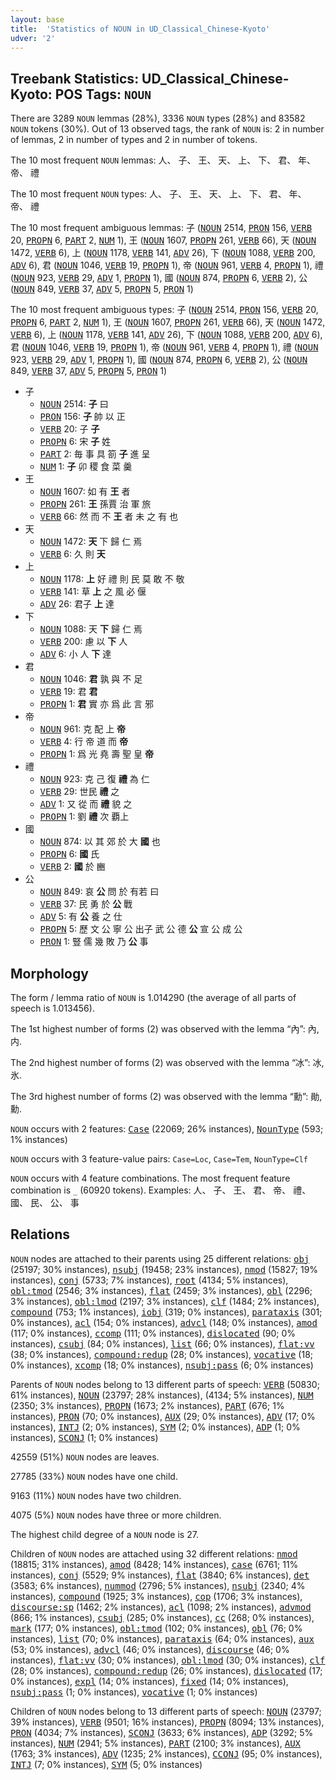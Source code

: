 ```yaml
---
layout: base
title:  'Statistics of NOUN in UD_Classical_Chinese-Kyoto'
udver: '2'
---
```


## Treebank Statistics: UD_Classical_Chinese-Kyoto: POS Tags: `NOUN`

There are 3289 `NOUN` lemmas (28%), 3336 `NOUN` types (28%) and 83582 `NOUN` tokens (30%).
Out of 13 observed tags, the rank of `NOUN` is: 2 in number of lemmas, 2 in number of types and 2 in number of tokens.

The 10 most frequent `NOUN` lemmas: 人、 子、 王、 天、 上、 下、 君、 年、 帝、 禮

The 10 most frequent `NOUN` types:  人、 子、 王、 天、 上、 下、 君、 年、 帝、 禮

The 10 most frequent ambiguous lemmas: 子 (<tt><a href="lzh_kyoto-pos-NOUN.html">NOUN</a></tt> 2514, <tt><a href="lzh_kyoto-pos-PRON.html">PRON</a></tt> 156, <tt><a href="lzh_kyoto-pos-VERB.html">VERB</a></tt> 20, <tt><a href="lzh_kyoto-pos-PROPN.html">PROPN</a></tt> 6, <tt><a href="lzh_kyoto-pos-PART.html">PART</a></tt> 2, <tt><a href="lzh_kyoto-pos-NUM.html">NUM</a></tt> 1), 王 (<tt><a href="lzh_kyoto-pos-NOUN.html">NOUN</a></tt> 1607, <tt><a href="lzh_kyoto-pos-PROPN.html">PROPN</a></tt> 261, <tt><a href="lzh_kyoto-pos-VERB.html">VERB</a></tt> 66), 天 (<tt><a href="lzh_kyoto-pos-NOUN.html">NOUN</a></tt> 1472, <tt><a href="lzh_kyoto-pos-VERB.html">VERB</a></tt> 6), 上 (<tt><a href="lzh_kyoto-pos-NOUN.html">NOUN</a></tt> 1178, <tt><a href="lzh_kyoto-pos-VERB.html">VERB</a></tt> 141, <tt><a href="lzh_kyoto-pos-ADV.html">ADV</a></tt> 26), 下 (<tt><a href="lzh_kyoto-pos-NOUN.html">NOUN</a></tt> 1088, <tt><a href="lzh_kyoto-pos-VERB.html">VERB</a></tt> 200, <tt><a href="lzh_kyoto-pos-ADV.html">ADV</a></tt> 6), 君 (<tt><a href="lzh_kyoto-pos-NOUN.html">NOUN</a></tt> 1046, <tt><a href="lzh_kyoto-pos-VERB.html">VERB</a></tt> 19, <tt><a href="lzh_kyoto-pos-PROPN.html">PROPN</a></tt> 1), 帝 (<tt><a href="lzh_kyoto-pos-NOUN.html">NOUN</a></tt> 961, <tt><a href="lzh_kyoto-pos-VERB.html">VERB</a></tt> 4, <tt><a href="lzh_kyoto-pos-PROPN.html">PROPN</a></tt> 1), 禮 (<tt><a href="lzh_kyoto-pos-NOUN.html">NOUN</a></tt> 923, <tt><a href="lzh_kyoto-pos-VERB.html">VERB</a></tt> 29, <tt><a href="lzh_kyoto-pos-ADV.html">ADV</a></tt> 1, <tt><a href="lzh_kyoto-pos-PROPN.html">PROPN</a></tt> 1), 國 (<tt><a href="lzh_kyoto-pos-NOUN.html">NOUN</a></tt> 874, <tt><a href="lzh_kyoto-pos-PROPN.html">PROPN</a></tt> 6, <tt><a href="lzh_kyoto-pos-VERB.html">VERB</a></tt> 2), 公 (<tt><a href="lzh_kyoto-pos-NOUN.html">NOUN</a></tt> 849, <tt><a href="lzh_kyoto-pos-VERB.html">VERB</a></tt> 37, <tt><a href="lzh_kyoto-pos-ADV.html">ADV</a></tt> 5, <tt><a href="lzh_kyoto-pos-PROPN.html">PROPN</a></tt> 5, <tt><a href="lzh_kyoto-pos-PRON.html">PRON</a></tt> 1)

The 10 most frequent ambiguous types:  子 (<tt><a href="lzh_kyoto-pos-NOUN.html">NOUN</a></tt> 2514, <tt><a href="lzh_kyoto-pos-PRON.html">PRON</a></tt> 156, <tt><a href="lzh_kyoto-pos-VERB.html">VERB</a></tt> 20, <tt><a href="lzh_kyoto-pos-PROPN.html">PROPN</a></tt> 6, <tt><a href="lzh_kyoto-pos-PART.html">PART</a></tt> 2, <tt><a href="lzh_kyoto-pos-NUM.html">NUM</a></tt> 1), 王 (<tt><a href="lzh_kyoto-pos-NOUN.html">NOUN</a></tt> 1607, <tt><a href="lzh_kyoto-pos-PROPN.html">PROPN</a></tt> 261, <tt><a href="lzh_kyoto-pos-VERB.html">VERB</a></tt> 66), 天 (<tt><a href="lzh_kyoto-pos-NOUN.html">NOUN</a></tt> 1472, <tt><a href="lzh_kyoto-pos-VERB.html">VERB</a></tt> 6), 上 (<tt><a href="lzh_kyoto-pos-NOUN.html">NOUN</a></tt> 1178, <tt><a href="lzh_kyoto-pos-VERB.html">VERB</a></tt> 141, <tt><a href="lzh_kyoto-pos-ADV.html">ADV</a></tt> 26), 下 (<tt><a href="lzh_kyoto-pos-NOUN.html">NOUN</a></tt> 1088, <tt><a href="lzh_kyoto-pos-VERB.html">VERB</a></tt> 200, <tt><a href="lzh_kyoto-pos-ADV.html">ADV</a></tt> 6), 君 (<tt><a href="lzh_kyoto-pos-NOUN.html">NOUN</a></tt> 1046, <tt><a href="lzh_kyoto-pos-VERB.html">VERB</a></tt> 19, <tt><a href="lzh_kyoto-pos-PROPN.html">PROPN</a></tt> 1), 帝 (<tt><a href="lzh_kyoto-pos-NOUN.html">NOUN</a></tt> 961, <tt><a href="lzh_kyoto-pos-VERB.html">VERB</a></tt> 4, <tt><a href="lzh_kyoto-pos-PROPN.html">PROPN</a></tt> 1), 禮 (<tt><a href="lzh_kyoto-pos-NOUN.html">NOUN</a></tt> 923, <tt><a href="lzh_kyoto-pos-VERB.html">VERB</a></tt> 29, <tt><a href="lzh_kyoto-pos-ADV.html">ADV</a></tt> 1, <tt><a href="lzh_kyoto-pos-PROPN.html">PROPN</a></tt> 1), 國 (<tt><a href="lzh_kyoto-pos-NOUN.html">NOUN</a></tt> 874, <tt><a href="lzh_kyoto-pos-PROPN.html">PROPN</a></tt> 6, <tt><a href="lzh_kyoto-pos-VERB.html">VERB</a></tt> 2), 公 (<tt><a href="lzh_kyoto-pos-NOUN.html">NOUN</a></tt> 849, <tt><a href="lzh_kyoto-pos-VERB.html">VERB</a></tt> 37, <tt><a href="lzh_kyoto-pos-ADV.html">ADV</a></tt> 5, <tt><a href="lzh_kyoto-pos-PROPN.html">PROPN</a></tt> 5, <tt><a href="lzh_kyoto-pos-PRON.html">PRON</a></tt> 1)


* 子
  * <tt><a href="lzh_kyoto-pos-NOUN.html">NOUN</a></tt> 2514: <b>子</b> 曰
  * <tt><a href="lzh_kyoto-pos-PRON.html">PRON</a></tt> 156: <b>子</b> 帥 以 正
  * <tt><a href="lzh_kyoto-pos-VERB.html">VERB</a></tt> 20: 子 <b>子</b>
  * <tt><a href="lzh_kyoto-pos-PROPN.html">PROPN</a></tt> 6: 宋 <b>子</b> 姓
  * <tt><a href="lzh_kyoto-pos-PART.html">PART</a></tt> 2: 毎 事 具 箚 <b>子</b> 進 呈
  * <tt><a href="lzh_kyoto-pos-NUM.html">NUM</a></tt> 1: <b>子</b> 卯 稷 食 菜 羹
* 王
  * <tt><a href="lzh_kyoto-pos-NOUN.html">NOUN</a></tt> 1607: 如 有 <b>王</b> 者
  * <tt><a href="lzh_kyoto-pos-PROPN.html">PROPN</a></tt> 261: <b>王</b> 孫賈 治 軍 旅
  * <tt><a href="lzh_kyoto-pos-VERB.html">VERB</a></tt> 66: 然 而 不 <b>王</b> 者 未 之 有 也
* 天
  * <tt><a href="lzh_kyoto-pos-NOUN.html">NOUN</a></tt> 1472: <b>天</b> 下 歸 仁 焉
  * <tt><a href="lzh_kyoto-pos-VERB.html">VERB</a></tt> 6: 久 則 <b>天</b>
* 上
  * <tt><a href="lzh_kyoto-pos-NOUN.html">NOUN</a></tt> 1178: <b>上</b> 好 禮 則 民 莫 敢 不 敬
  * <tt><a href="lzh_kyoto-pos-VERB.html">VERB</a></tt> 141: 草 <b>上</b> 之 風 必 偃
  * <tt><a href="lzh_kyoto-pos-ADV.html">ADV</a></tt> 26: 君子 <b>上</b> 達
* 下
  * <tt><a href="lzh_kyoto-pos-NOUN.html">NOUN</a></tt> 1088: 天 <b>下</b> 歸 仁 焉
  * <tt><a href="lzh_kyoto-pos-VERB.html">VERB</a></tt> 200: 慮 以 <b>下</b> 人
  * <tt><a href="lzh_kyoto-pos-ADV.html">ADV</a></tt> 6: 小 人 <b>下</b> 達
* 君
  * <tt><a href="lzh_kyoto-pos-NOUN.html">NOUN</a></tt> 1046: <b>君</b> 孰 與 不 足
  * <tt><a href="lzh_kyoto-pos-VERB.html">VERB</a></tt> 19: 君 <b>君</b>
  * <tt><a href="lzh_kyoto-pos-PROPN.html">PROPN</a></tt> 1: <b>君</b> 實 亦 爲 此 言 邪
* 帝
  * <tt><a href="lzh_kyoto-pos-NOUN.html">NOUN</a></tt> 961: 克 配 上 <b>帝</b>
  * <tt><a href="lzh_kyoto-pos-VERB.html">VERB</a></tt> 4: 行 帝 道 而 <b>帝</b>
  * <tt><a href="lzh_kyoto-pos-PROPN.html">PROPN</a></tt> 1: 爲 光 堯 壽 聖 皇 <b>帝</b>
* 禮
  * <tt><a href="lzh_kyoto-pos-NOUN.html">NOUN</a></tt> 923: 克 己 復 <b>禮</b> 為 仁
  * <tt><a href="lzh_kyoto-pos-VERB.html">VERB</a></tt> 29: 世民 <b>禮</b> 之
  * <tt><a href="lzh_kyoto-pos-ADV.html">ADV</a></tt> 1: 又 從 而 <b>禮</b> 貌 之
  * <tt><a href="lzh_kyoto-pos-PROPN.html">PROPN</a></tt> 1: 劉 <b>禮</b> 次 覇上
* 國
  * <tt><a href="lzh_kyoto-pos-NOUN.html">NOUN</a></tt> 874: 以 其 郊 於 大 <b>國</b> 也
  * <tt><a href="lzh_kyoto-pos-PROPN.html">PROPN</a></tt> 6: <b>國</b> 氏
  * <tt><a href="lzh_kyoto-pos-VERB.html">VERB</a></tt> 2: <b>國</b> 於 豳
* 公
  * <tt><a href="lzh_kyoto-pos-NOUN.html">NOUN</a></tt> 849: 哀 <b>公</b> 問 於 有若 曰
  * <tt><a href="lzh_kyoto-pos-VERB.html">VERB</a></tt> 37: 民 勇 於 <b>公</b> 戰
  * <tt><a href="lzh_kyoto-pos-ADV.html">ADV</a></tt> 5: 有 <b>公</b> 養 之 仕
  * <tt><a href="lzh_kyoto-pos-PROPN.html">PROPN</a></tt> 5: 歷 文 公 寧 公 出子 武 公 德 <b>公</b> 宣 公 成 公
  * <tt><a href="lzh_kyoto-pos-PRON.html">PRON</a></tt> 1: 豎 儒 幾 敗 乃 <b>公</b> 事

## Morphology

The form / lemma ratio of `NOUN` is 1.014290 (the average of all parts of speech is 1.013456).

The 1st highest number of forms (2) was observed with the lemma “內”: 內, 内.

The 2nd highest number of forms (2) was observed with the lemma “冰”: 冰, 氷.

The 3rd highest number of forms (2) was observed with the lemma “勳”: 勛, 勳.

`NOUN` occurs with 2 features: <tt><a href="lzh_kyoto-feat-Case.html">Case</a></tt> (22069; 26% instances), <tt><a href="lzh_kyoto-feat-NounType.html">NounType</a></tt> (593; 1% instances)

`NOUN` occurs with 3 feature-value pairs: `Case=Loc`, `Case=Tem`, `NounType=Clf`

`NOUN` occurs with 4 feature combinations.
The most frequent feature combination is `_` (60920 tokens).
Examples: 人、 子、 王、 君、 帝、 禮、 國、 民、 公、 事


## Relations

`NOUN` nodes are attached to their parents using 25 different relations: <tt><a href="lzh_kyoto-dep-obj.html">obj</a></tt> (25197; 30% instances), <tt><a href="lzh_kyoto-dep-nsubj.html">nsubj</a></tt> (19458; 23% instances), <tt><a href="lzh_kyoto-dep-nmod.html">nmod</a></tt> (15827; 19% instances), <tt><a href="lzh_kyoto-dep-conj.html">conj</a></tt> (5733; 7% instances), <tt><a href="lzh_kyoto-dep-root.html">root</a></tt> (4134; 5% instances), <tt><a href="lzh_kyoto-dep-obl-tmod.html">obl:tmod</a></tt> (2546; 3% instances), <tt><a href="lzh_kyoto-dep-flat.html">flat</a></tt> (2459; 3% instances), <tt><a href="lzh_kyoto-dep-obl.html">obl</a></tt> (2296; 3% instances), <tt><a href="lzh_kyoto-dep-obl-lmod.html">obl:lmod</a></tt> (2197; 3% instances), <tt><a href="lzh_kyoto-dep-clf.html">clf</a></tt> (1484; 2% instances), <tt><a href="lzh_kyoto-dep-compound.html">compound</a></tt> (753; 1% instances), <tt><a href="lzh_kyoto-dep-iobj.html">iobj</a></tt> (319; 0% instances), <tt><a href="lzh_kyoto-dep-parataxis.html">parataxis</a></tt> (301; 0% instances), <tt><a href="lzh_kyoto-dep-acl.html">acl</a></tt> (154; 0% instances), <tt><a href="lzh_kyoto-dep-advcl.html">advcl</a></tt> (148; 0% instances), <tt><a href="lzh_kyoto-dep-amod.html">amod</a></tt> (117; 0% instances), <tt><a href="lzh_kyoto-dep-ccomp.html">ccomp</a></tt> (111; 0% instances), <tt><a href="lzh_kyoto-dep-dislocated.html">dislocated</a></tt> (90; 0% instances), <tt><a href="lzh_kyoto-dep-csubj.html">csubj</a></tt> (84; 0% instances), <tt><a href="lzh_kyoto-dep-list.html">list</a></tt> (66; 0% instances), <tt><a href="lzh_kyoto-dep-flat-vv.html">flat:vv</a></tt> (38; 0% instances), <tt><a href="lzh_kyoto-dep-compound-redup.html">compound:redup</a></tt> (28; 0% instances), <tt><a href="lzh_kyoto-dep-vocative.html">vocative</a></tt> (18; 0% instances), <tt><a href="lzh_kyoto-dep-xcomp.html">xcomp</a></tt> (18; 0% instances), <tt><a href="lzh_kyoto-dep-nsubj-pass.html">nsubj:pass</a></tt> (6; 0% instances)

Parents of `NOUN` nodes belong to 13 different parts of speech: <tt><a href="lzh_kyoto-pos-VERB.html">VERB</a></tt> (50830; 61% instances), <tt><a href="lzh_kyoto-pos-NOUN.html">NOUN</a></tt> (23797; 28% instances),  (4134; 5% instances), <tt><a href="lzh_kyoto-pos-NUM.html">NUM</a></tt> (2350; 3% instances), <tt><a href="lzh_kyoto-pos-PROPN.html">PROPN</a></tt> (1673; 2% instances), <tt><a href="lzh_kyoto-pos-PART.html">PART</a></tt> (676; 1% instances), <tt><a href="lzh_kyoto-pos-PRON.html">PRON</a></tt> (70; 0% instances), <tt><a href="lzh_kyoto-pos-AUX.html">AUX</a></tt> (29; 0% instances), <tt><a href="lzh_kyoto-pos-ADV.html">ADV</a></tt> (17; 0% instances), <tt><a href="lzh_kyoto-pos-INTJ.html">INTJ</a></tt> (2; 0% instances), <tt><a href="lzh_kyoto-pos-SYM.html">SYM</a></tt> (2; 0% instances), <tt><a href="lzh_kyoto-pos-ADP.html">ADP</a></tt> (1; 0% instances), <tt><a href="lzh_kyoto-pos-SCONJ.html">SCONJ</a></tt> (1; 0% instances)

42559 (51%) `NOUN` nodes are leaves.

27785 (33%) `NOUN` nodes have one child.

9163 (11%) `NOUN` nodes have two children.

4075 (5%) `NOUN` nodes have three or more children.

The highest child degree of a `NOUN` node is 27.

Children of `NOUN` nodes are attached using 32 different relations: <tt><a href="lzh_kyoto-dep-nmod.html">nmod</a></tt> (18815; 31% instances), <tt><a href="lzh_kyoto-dep-amod.html">amod</a></tt> (8428; 14% instances), <tt><a href="lzh_kyoto-dep-case.html">case</a></tt> (6761; 11% instances), <tt><a href="lzh_kyoto-dep-conj.html">conj</a></tt> (5529; 9% instances), <tt><a href="lzh_kyoto-dep-flat.html">flat</a></tt> (3840; 6% instances), <tt><a href="lzh_kyoto-dep-det.html">det</a></tt> (3583; 6% instances), <tt><a href="lzh_kyoto-dep-nummod.html">nummod</a></tt> (2796; 5% instances), <tt><a href="lzh_kyoto-dep-nsubj.html">nsubj</a></tt> (2340; 4% instances), <tt><a href="lzh_kyoto-dep-compound.html">compound</a></tt> (1925; 3% instances), <tt><a href="lzh_kyoto-dep-cop.html">cop</a></tt> (1706; 3% instances), <tt><a href="lzh_kyoto-dep-discourse-sp.html">discourse:sp</a></tt> (1462; 2% instances), <tt><a href="lzh_kyoto-dep-acl.html">acl</a></tt> (1098; 2% instances), <tt><a href="lzh_kyoto-dep-advmod.html">advmod</a></tt> (866; 1% instances), <tt><a href="lzh_kyoto-dep-csubj.html">csubj</a></tt> (285; 0% instances), <tt><a href="lzh_kyoto-dep-cc.html">cc</a></tt> (268; 0% instances), <tt><a href="lzh_kyoto-dep-mark.html">mark</a></tt> (177; 0% instances), <tt><a href="lzh_kyoto-dep-obl-tmod.html">obl:tmod</a></tt> (102; 0% instances), <tt><a href="lzh_kyoto-dep-obl.html">obl</a></tt> (76; 0% instances), <tt><a href="lzh_kyoto-dep-list.html">list</a></tt> (70; 0% instances), <tt><a href="lzh_kyoto-dep-parataxis.html">parataxis</a></tt> (64; 0% instances), <tt><a href="lzh_kyoto-dep-aux.html">aux</a></tt> (53; 0% instances), <tt><a href="lzh_kyoto-dep-advcl.html">advcl</a></tt> (46; 0% instances), <tt><a href="lzh_kyoto-dep-discourse.html">discourse</a></tt> (46; 0% instances), <tt><a href="lzh_kyoto-dep-flat-vv.html">flat:vv</a></tt> (30; 0% instances), <tt><a href="lzh_kyoto-dep-obl-lmod.html">obl:lmod</a></tt> (30; 0% instances), <tt><a href="lzh_kyoto-dep-clf.html">clf</a></tt> (28; 0% instances), <tt><a href="lzh_kyoto-dep-compound-redup.html">compound:redup</a></tt> (26; 0% instances), <tt><a href="lzh_kyoto-dep-dislocated.html">dislocated</a></tt> (17; 0% instances), <tt><a href="lzh_kyoto-dep-expl.html">expl</a></tt> (14; 0% instances), <tt><a href="lzh_kyoto-dep-fixed.html">fixed</a></tt> (14; 0% instances), <tt><a href="lzh_kyoto-dep-nsubj-pass.html">nsubj:pass</a></tt> (1; 0% instances), <tt><a href="lzh_kyoto-dep-vocative.html">vocative</a></tt> (1; 0% instances)

Children of `NOUN` nodes belong to 13 different parts of speech: <tt><a href="lzh_kyoto-pos-NOUN.html">NOUN</a></tt> (23797; 39% instances), <tt><a href="lzh_kyoto-pos-VERB.html">VERB</a></tt> (9501; 16% instances), <tt><a href="lzh_kyoto-pos-PROPN.html">PROPN</a></tt> (8094; 13% instances), <tt><a href="lzh_kyoto-pos-PRON.html">PRON</a></tt> (4034; 7% instances), <tt><a href="lzh_kyoto-pos-SCONJ.html">SCONJ</a></tt> (3633; 6% instances), <tt><a href="lzh_kyoto-pos-ADP.html">ADP</a></tt> (3292; 5% instances), <tt><a href="lzh_kyoto-pos-NUM.html">NUM</a></tt> (2941; 5% instances), <tt><a href="lzh_kyoto-pos-PART.html">PART</a></tt> (2100; 3% instances), <tt><a href="lzh_kyoto-pos-AUX.html">AUX</a></tt> (1763; 3% instances), <tt><a href="lzh_kyoto-pos-ADV.html">ADV</a></tt> (1235; 2% instances), <tt><a href="lzh_kyoto-pos-CCONJ.html">CCONJ</a></tt> (95; 0% instances), <tt><a href="lzh_kyoto-pos-INTJ.html">INTJ</a></tt> (7; 0% instances), <tt><a href="lzh_kyoto-pos-SYM.html">SYM</a></tt> (5; 0% instances)

